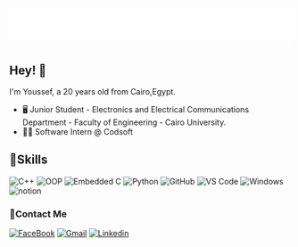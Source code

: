 
<h1 align="center">
  <img src="https://raw.githubusercontent.com/Yousseffekramy/Yousseffekramy/master/Name.svg" alt="Marton Lederer" />
</h1>


## Hey! 👋
I'm Youssef, a 20 years old from Cairo,Egypt.

- 🖥️ Junior Student - Electronics and Electrical Communications Department - Faculty of Engineering - Cairo University.
- 👨‍💻 Software Intern @ Codsoft

## 🦾Skills

![C++]( https://img.shields.io/badge/C++-00599C?style=flat-square&logo=c%2B%2B&logoColor=white")
![OOP](https://img.shields.io/badge/Object%20Oriented%20Programming-EE4C2C?style=flat-square&logo=c%2B%2B&logoColor=white)
![Embedded C](https://img.shields.io/badge/-Embedded_C-%231572B6?style=flat-square&logo=c)
![Python](https://img.shields.io/badge/-Python-%231572B6?style=flat-square&logo=Python)
![GitHub](https://img.shields.io/badge/-GitHub-181717?style=flat-square&logo=github)
![VS Code](http://img.shields.io/badge/-VS%20Code-007ACC?style=flat-square&logo=visual-studio-code&logoColor=ffffff)
![Windows](http://img.shields.io/badge/-Windows-0078D6?style=flat-square&logo=windows&logoColor=ffffff)
![notion](https://img.shields.io/badge/-notion-fff?style=flat-square&logo=notion&logoColor=000)


 ### 🔗Contact Me
[![FaceBook](https://img.shields.io/badge/Facebook-1877F2?style=for-the-badge&logo=facebook&logoColor=white)](https://www.facebook.com/youssef.ekramy.5076)
[![Gmail](https://img.shields.io/badge/Gmail-D14836?style=for-the-badge&logo=gmail&logoColor=white&link=mailto:yousseffekramy@gmail.com)](mailto:yousseffekramy@gmail.com)
[![Linkedin](https://img.shields.io/badge/LinkedIn-0077B5?style=for-the-badge&logo=linkedin&logoColor=white
)](https://www.linkedin.com/in/yousseffekramy/)
<!--
**Yousseffekramy/Yousseffekramy** is a ✨ _special_ ✨ repository because its `README.md` (this file) appears on your GitHub profile.

Here are some ideas to get you started:

- 🔭 I’m currently working on ...
- 🌱 I’m currently learning ...
- 👯 I’m looking to collaborate on ...
- 🤔 I’m looking for help with ...
- 💬 Ask me about ...
- 📫 How to reach me: ...
- 😄 Pronouns: ...
- ⚡ Fun fact: ...
-->
